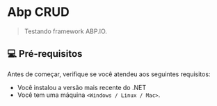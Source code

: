 # Abp CRUD

> Testando framework ABP.IO.

## 💻 Pré-requisitos

Antes de começar, verifique se você atendeu aos seguintes requisitos:
<!---Estes são apenas requisitos de exemplo. Adicionar, duplicar ou remover conforme necessário--->
* Você instalou a versão mais recente do .NET
* Você tem uma máquina `<Windows / Linux / Mac>`.
